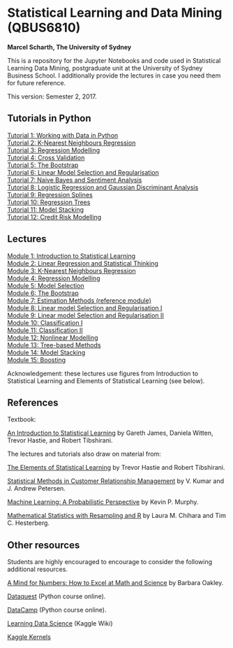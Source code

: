 # Statistical Learning and Data Mining (QBUS6810)
**Marcel Scharth, The University of Sydney**

This is a repository for the Jupyter Notebooks and code used in Statistical Learning Data Mining, postgraduate unit at the University of Sydney Business School. I additionally provide the lectures in case you need them for future reference. 

This version: Semester 2, 2017.

## Tutorials in Python

[Tutorial 1: Working with Data in Python](https://nbviewer.jupyter.org/github/mscharth/statistical-learning/blob/master/tutorials/Tutorial%2001%20Working%20with%20data%20in%20Python.ipynb)
<br/>[Tutorial 2: K-Nearest Neighbours Regression](https://nbviewer.jupyter.org/github/mscharth/statistical-learning/blob/master/tutorials/Tutorial%2002%20KNN.ipynb)
<br/>[Tutorial 3: Regression Modelling](https://nbviewer.jupyter.org/github/mscharth/statistical-learning/blob/master/tutorials/Tutorial%2003%20Regression%20Modelling.ipynb)
<br/>[Tutorial 4: Cross Validation](https://nbviewer.jupyter.org/github/mscharth/statistical-learning/blob/master/tutorials/Tutorial%2004%20Cross%20Validation.ipynb)
<br/>[Tutorial 5: The Bootstrap](https://nbviewer.jupyter.org/github/mscharth/statistical-learning/blob/master/tutorials/Tutorial%2005%20Bootstrap.ipynb)
<br/>[Tutorial 6: Linear Model Selection and Regularisation](https://nbviewer.jupyter.org/github/mscharth/statistical-learning/blob/master/tutorials/Tutorial%2006%20Linear%20Model%20Selection%20and%20Regularisation.ipynb)
<br/>[Tutorial 7: Naive Bayes and Sentiment Analysis](https://nbviewer.jupyter.org/github/mscharth/statistical-learning/blob/master/tutorials/Tutorial%2007%20Naive%20Bayes%20and%20Sentiment%20Analysis.ipynb)
<br/>[Tutorial 8: Logistic Regression and Gaussian Discriminant Analysis](https://nbviewer.jupyter.org/github/mscharth/statistical-learning/blob/master/tutorials/Tutorial%2008%20Classification.ipynb)
<br/>[Tutorial 9: Regression Splines](https://nbviewer.jupyter.org/github/mscharth/statistical-learning/blob/master/tutorials/Tutorial%2009%20Regression%20Splines.ipynb)
<br/>[Tutorial 10: Regression Trees](https://nbviewer.jupyter.org/github/mscharth/statistical-learning/blob/master/tutorials/Tutorial%2010%20Regression%20Trees.ipynb)
<br/>[Tutorial 11: Model Stacking](https://nbviewer.jupyter.org/github/mscharth/statistical-learning/blob/master/tutorials/Tutorial%2011%20Model%20Stacking.ipynb)
<br/>[Tutorial 12: Credit Risk Modelling](https://nbviewer.jupyter.org/github/mscharth/statistical-learning/blob/master/tutorials/Tutorial%2012%20Credit%20Risk.ipynb)

## Lectures

[Module 1: Introduction to Statistical Learning](/lectures/QBUS6810-01.pdf)
<br/>[Module 2: Linear Regression and Statistical Thinking](/lectures/QBUS6810-02.pdf)
<br/>[Module 3: K-Nearest Neighbours Regression](/lectures/QBUS6810-03.pdf)
<br/>[Module 4: Regression Modelling](/lectures/QBUS6810-04.pdf)
<br/>[Module 5: Model Selection](/lectures/QBUS6810-05.pdf)
<br/>[Module 6: The Bootstrap](/lectures/QBUS6810-06.pdf)
<br/>[Module 7: Estimation Methods (reference module)](/lectures/QBUS6810-07.pdf)
<br/>[Module 8: Linear model Selection and Regularisation I](/lectures/QBUS6810-08.pdf)
<br/>[Module 9: Linear model Selection and Regularisation II](/lectures/QBUS6810-09.pdf)
<br/>[Module 10: Classification I](/lectures/QBUS6810-10.pdf)
<br/>[Module 11: Classification II](/lectures/QBUS6810-11.pdf)
<br/>[Module 12: Nonlinear Modelling](/lectures/QBUS6810-12.pdf)
<br/>[Module 13: Tree-based Methods](/lectures/QBUS6810-13.pdf)
<br/>[Module 14: Model Stacking](/lectures/QBUS6810-14.pdf)
<br/>[Module 15: Boosting](/lectures/QBUS6810-15.pdf)

Acknowledgement: these lectures use figures from Introduction to Statistical Learning and Elements of Statistical Learning (see below).

## References

Textbook:

[An Introduction to Statistical Learning](https://www.amazon.com/Introduction-Statistical-Learning-Applications-Statistics/dp/1461471370/) by Gareth James, Daniela Witten, Trevor Hastie, and Robert Tibshirani.

The lectures and tutorials also draw on material from: 

[The Elements of Statistical Learning](https://www.amazon.com/Elements-Statistical-Learning-Prediction-Statistics/dp/0387848576/) by Trevor Hastie and Robert Tibshirani.

[Statistical Methods in Customer Relationship Management](https://www.amazon.com/Statistical-Methods-Customer-Relationship-Management/dp/1119993202/) by V. Kumar and J. Andrew Petersen.

[Machine Learning: A Probabilistic Perspective](https://www.amazon.com/Machine-Learning-Probabilistic-Perspective-Computation/dp/0262018020/) by Kevin P. Murphy. 

[Mathematical Statistics with Resampling and R](https://www.amazon.com/Mathematical-Statistics-Resampling-Laura-Chihara/dp/1118029852/) by Laura M. Chihara and Tim C. Hesterberg.

## Other resources

Students are highly encouraged to encourage to consider the following additional resources.

[A Mind for Numbers: How to Excel at Math and Science](https://www.amazon.com/Mind-Numbers-Science-Flunked-Algebra/) by Barbara Oakley.

[Dataquest](https://www.dataquest.io/) (Python course online).

[DataCamp](https://www.datacamp.com/) (Python course  online).

[Learning Data Science](https://www.kaggle.com/wiki/Home)  (Kaggle Wiki)

[Kaggle Kernels](https://www.kaggle.com/kernels)
